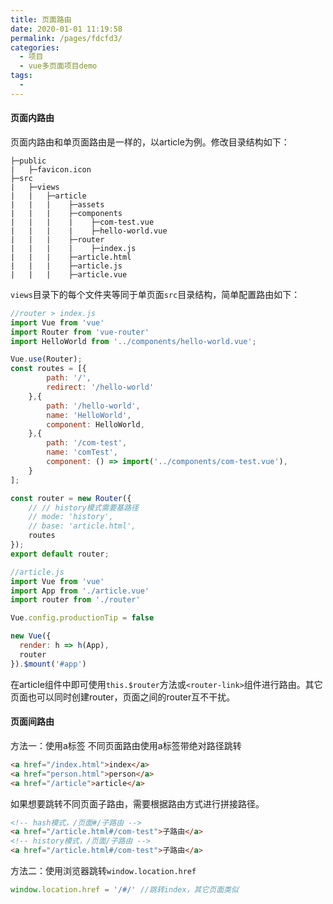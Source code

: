 ```yaml
---
title: 页面路由
date: 2020-01-01 11:19:58
permalink: /pages/fdcfd3/
categories:
  - 项目
  - vue多页面项目demo
tags:
  - 
---
```

#### 页面内路由
页面内路由和单页面路由是一样的，以article为例。修改目录结构如下：
```
├─public
|   ├─favicon.icon
├─src
|   ├─views
|   |   ├─article
|   |   |    ├─assets
|   |   |    ├─components
|   |   |    |    ├─com-test.vue
|   |   |    |    ├─hello-world.vue
|   |   |    ├─router
|   |   |    |    ├─index.js
|   |   |    ├─article.html
|   |   |    ├─article.js
|   |   |    ├─article.vue
```
`views`目录下的每个文件夹等同于单页面`src`目录结构，简单配置路由如下：
```js
//router > index.js
import Vue from 'vue'
import Router from 'vue-router'
import HelloWorld from '../components/hello-world.vue';

Vue.use(Router);
const routes = [{
		path: '/',
		redirect: '/hello-world'
	},{
		path: '/hello-world',
		name: 'HelloWorld',
		component: HelloWorld,		
	},{
		path: '/com-test',
		name: 'comTest',
		component: () => import('../components/com-test.vue'),		
	}
];

const router = new Router({
	// // history模式需要基路径
	// mode: 'history',
	// base: 'article.html',
	routes
});
export default router;

//article.js
import Vue from 'vue'
import App from './article.vue'
import router from './router'

Vue.config.productionTip = false

new Vue({
  render: h => h(App),
  router
}).$mount('#app')
```
在article组件中即可使用`this.$router`方法或`<router-link>`组件进行路由。其它页面也可以同时创建router，页面之间的router互不干扰。

#### 页面间路由
方法一：使用a标签
不同页面路由使用a标签带绝对路径跳转
```html
<a href="/index.html">index</a>
<a href="person.html">person</a>
<a href="/article">article</a>
```
如果想要跳转不同页面子路由，需要根据路由方式进行拼接路径。
```html
<!-- hash模式，/页面#/子路由 -->
<a href="/article.html#/com-test">子路由</a>
<!-- history模式，/页面/子路由 -->
<a href="/article.html#/com-test">子路由</a>
```
方法二：使用浏览器跳转`window.location.href`
```js
window.location.href = '/#/' //跳转index，其它页面类似
```